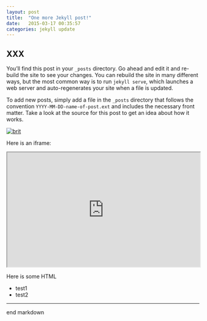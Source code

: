 ```yaml
---
layout: post
title:  "One more Jekyll post!"
date:   2015-03-17 00:35:57
categories: jekyll update
---
```


## XXX

You’ll find this post in your `_posts` directory. Go ahead and edit it and re-build the site to see your changes. You can rebuild the site in many different ways, but the most common way is to run `jekyll serve`, which launches a web server and auto-regenerates your site when a file is updated.

To add new posts, simply add a file in the `_posts` directory that follows the convention `YYYY-MM-DD-name-of-post.ext` and includes the necessary front matter. Take a look at the source for this post to get an idea about how it works.

[![brit](https://cloud.githubusercontent.com/assets/715377/6778404/b4971c92-d152-11e4-99b2-122941127499.jpg)](http://www.silexlabs.org)

Here is an iframe:

<iframe src="http://lexoyo.me" width="100%" height="300px"></iframe>

Here is some HTML

<ul>
  <li>test1</li>
  <li>test2</li>
</ul>

---

end markdown
